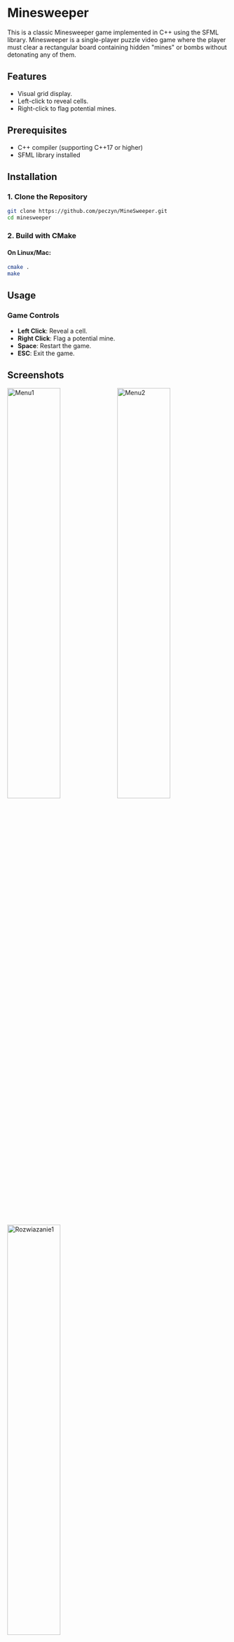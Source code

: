 # Minesweeper

This is a classic Minesweeper game implemented in C++ using the SFML library. Minesweeper is a single-player puzzle video game where the player must clear a rectangular board containing hidden "mines" or bombs without detonating any of them.

## Features
- Visual grid display.
- Left-click to reveal cells.
- Right-click to flag potential mines.

## Prerequisites
- C++ compiler (supporting C++17 or higher)
- SFML library installed

## Installation

### 1. Clone the Repository
```bash
git clone https://github.com/peczyn/MineSweeper.git
cd minesweeper
```

### 2. Build with CMake

#### On Linux/Mac:
```bash
cmake .
make
```

## Usage

### Game Controls
- **Left Click**: Reveal a cell.
- **Right Click**: Flag a potential mine.
- **Space**: Restart the game.
- **ESC**: Exit the game.

## Screenshots
<img width=49% alt="Menu1" src="https://github.com/Peczyn/MineSweeper/assets/142744067/ec54c0ff-6699-4e1c-839a-acdd423bd35e"> 
<img width=49% alt="Menu2" src="https://github.com/Peczyn/MineSweeper/assets/142744067/2fb0573c-ce1d-49b5-9df7-08ebc0accc99">
<img width=49% alt="Rozwiazanie1" src="https://github.com/Peczyn/MineSweeper/assets/142744067/baf209f8-bdba-4447-9cb1-e20a6c4825b1">

## Features I should've added:
- Clock
- Customable size of grid
- Difficulty levels

## Contributing
Contributions are welcome! If you find any issues or have suggestions for improvements, please feel free to open an issue or create a pull request.

## License
This project is licensed under the MIT License - see the [LICENSE](LICENSE) file for details.

